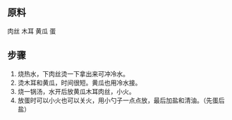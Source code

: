 ## 原料

肉丝
木耳
黄瓜
蛋

## 步骤

1. 烧热水，下肉丝烫一下拿出来可冲冷水。
2. 烫木耳和黄瓜，时间很短。黄瓜也用冷水接。
3. 烧一锅汤，水开后放黄瓜木耳肉丝，小火。
4. 放蛋时可以小火也可以关火，用小勺子一点点放，最后加盐和清油。（先蛋后盐）